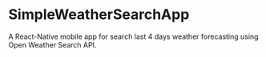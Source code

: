 # SimpleWeatherSearchApp
A React-Native mobile app for search last 4 days weather forecasting using Open Weather Search API.
